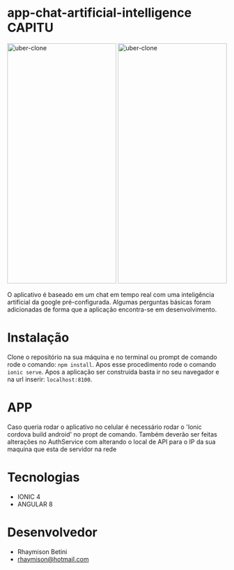 # app-chat-artificial-intelligence CAPITU
<div>
<img class="wp-image-thumb img-responsive minha-classe" src="https://ap.imagensbrasil.org/images/2019/11/24/2d4e5983-f42c-418e-b557-82565447a193.jpg" width="250" height="550" alt="uber-clone" />
<img class="wp-image-thumb img-responsive minha-classe" src="https://ap.imagensbrasil.org/images/2019/11/24/ed161efa-7ab9-4be2-aaa8-f600f9bd5ce2.jpg" width="250" height="550" alt="uber-clone" />

</div>


O aplicativo é baseado em um chat em tempo real com uma inteligência artificial da google pré-configurada. Algumas perguntas básicas foram adicionadas de forma que
a aplicação encontra-se em desenvolvimento.

# Instalação

Clone o repositório na sua máquina e no terminal ou prompt de comando rode o comando: `npm install`. Apos esse procedimento rode o comando `ionic serve`. Apos a aplicação 
ser construida basta ir no seu navegador e na url inserir: `localhost:8100`.

# APP

Caso queria rodar o aplicativo no celular é necessário rodar o 'Ionic cordova build android' no propt de comando.
Também deverão ser feitas alterações no AuthService com alterando o local de API para o IP da sua maquina que esta
de servidor na rede

# Tecnologias 
- IONIC 4 
- ANGULAR 8 


# Desenvolvedor
- Rhaymison Betini 
- rhaymison@hotmail.com
